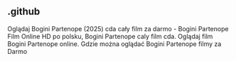 ## .github

Oglądaj Bogini Partenope (2025) cda cały film za darmo - Bogini Partenope Film Online HD po polsku, Bogini Partenope caly film cda. Oglądaj film Bogini Partenope online. Gdzie można oglądać Bogini Partenope filmy za Darmo

